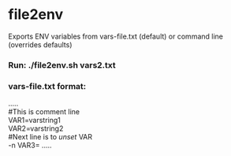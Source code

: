 # file2env   
Exports ENV variables from vars-file.txt (default) or command line (overrides defaults)   
  
### Run: ./file2env.sh vars2.txt  
  
### vars-file.txt format:  
.....  
#This is comment line  
VAR1=varstring1  
VAR2=varstring2  
#Next line is to *unset* VAR  
-n VAR3=
.....  

